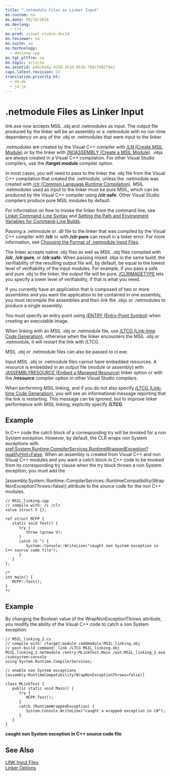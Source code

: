 ```yaml
---
title: ".netmodule Files as Linker Input"
ms.custom: na
ms.date: 09/19/2016
ms.devlang: 
  - C++
ms.prod: visual-studio-dev14
ms.reviewer: na
ms.suite: na
ms.technology: 
  - devlang-cpp
ms.tgt_pltfrm: na
ms.topic: article
ms.assetid: a4bcbe8a-4255-451d-853b-f88cfd82f4e1
caps.latest.revision: 22
translation.priority.ht: 
  - de-de
  - ja-jp
---
```

# .netmodule Files as Linker Input
link.exe now accepts MSIL .obj and .netmodules as input. The output file produced by the linker will be an assembly or a .netmodule with no run-time dependency on any of the .obj or .netmodules that were input to the linker.  
  
 .netmodules are created by the Visual C++ compiler with [/LN (Create MSIL Module)](../vs140/-LN--Create-MSIL-Module-.md) or by the linker with [/NOASSEMBLY (Create a MSIL Module)](../Topic/-NOASSEMBLY%20\(Create%20a%20MSIL%20Module\).md). .objs are always created in a Visual C++ compilation. For other Visual Studio compilers, use the **/target:module** compiler option.  
  
 In most cases, you will need to pass to the linker the .obj file from the Visual C++ compilation that created the .netmodule, unless the .netmodule was created with [/clr (Common Language Runtime Compilation)](../Topic/-clr%20\(Common%20Language%20Runtime%20Compilation\).md). MSIL .netmodules used as input to the linker must be pure MSIL, which can be produced by the Visual C++ compiler using **/clr:safe**. Other Visual Studio compilers produce pure MSIL modules by default.  
  
 For information on how to invoke the linker from the command line, see [Linker Command-Line Syntax](../vs140/Linker-Command-Line-Syntax.md) and [Setting the Path and Environment Variables for Command-Line Builds](../vs140/Setting-the-Path-and-Environment-Variables-for-Command-Line-Builds.md).  
  
 Passing a .netmodule or .dll file to the linker that was compiled by the Visual C++ compiler with **/clr** or with **/clr:pure** can result in a linker error. For more information, see [Choosing the Format of .netmodule Input Files](../vs140/Choosing-the-Format-of-.netmodule-Input-Files.md).  
  
 The linker accepts native .obj files as well as MSIL .obj files compiled with **/clr**, **/clr:pure**, or **/clr:safe**. When passing mixed .objs in the same build, the verifiability of the resulting output file will, by default, be equal to the lowest level of verifiability of the input modules. For example, if you pass a safe and pure .obj to the linker, the output file will be pure. [/CLRIMAGETYPE](../Topic/-CLRIMAGETYPE%20\(Specify%20Type%20of%20CLR%20Image\).md) lets you specify a lower level of verifiability, if that is what you need.  
  
 If you currently have an application that is composed of two or more assemblies and you want the application to be contained in one assembly, you must recompile the assemblies and then link the .objs or .netmodules to produce a single assembly.  
  
 You must specify an entry point using [/ENTRY (Entry-Point Symbol)](../vs140/-ENTRY--Entry-Point-Symbol-.md) when creating an executable image.  
  
 When linking with an MSIL .obj or .netmodule file, use [/LTCG (Link-time Code Generation)](../vs140/-LTCG--Link-time-Code-Generation-.md), otherwise when the linker encounters the MSIL .obj or .netmodule, it will restart the link with /LTCG.  
  
 MSIL .obj or .netmodule files can also be passed to cl.exe.  
  
 Input MSIL .obj or .netmodule files cannot have embedded resources. A resource is embedded in an output file (module or assembly) with [/ASSEMBLYRESOURCE (Embed a Managed Resource)](../Topic/-ASSEMBLYRESOURCE%20\(Embed%20a%20Managed%20Resource\).md) linker option or with the **/resource** compiler option in other Visual Studio compilers.  
  
 When performing MSIL linking, and if you do not also specify [/LTCG (Link-time Code Generation)](../vs140/-LTCG--Link-time-Code-Generation-.md), you will see an informational message reporting that the link is restarting. This message can be ignored, but to improve linker performance with MSIL linking, explicitly specify **/LTCG**.  
  
## Example  
 In C++ code the catch block of a corresponding try will be invoked for a non System exception. However, by default, the CLR wraps non System exceptions with <xref:System.Runtime.CompilerServices.RuntimeWrappedException?qualifyHint=False>. When an assembly is created from Visual C++ and non Visual C++ modules and you want a catch block in C++ code to be invoked from its corresponding try clause when the try block throws a non System exception, you must add the  
  
 [assembly:System::Runtime::CompilerServices::RuntimeCompatibility(WrapNonExceptionThrows=false)] attribute to the source code for the non C++ modules.  
  
```  
// MSIL_linking.cpp  
// compile with: /c /clr  
value struct V {};  
  
ref struct MCPP {  
   static void Test() {  
      try {  
         throw (gcnew V);  
      }  
      catch (V ^) {  
         System::Console::WriteLine("caught non System exception in C++ source code file");  
      }  
   }  
};  
  
/*  
int main() {  
   MCPP::Test();  
}  
*/  
```  
  
## Example  
 By changing the Boolean value of the WrapNonExceptionThrows attribute, you modify the ability of the Visual C++ code to catch a non System exception.  
  
```  
// MSIL_linking_2.cs  
// compile with: /target:module /addmodule:MSIL_linking.obj  
// post-build command: link /LTCG MSIL_linking.obj MSIL_linking_2.netmodule /entry:MLinkTest.Main /out:MSIL_linking_2.exe /subsystem:console  
using System.Runtime.CompilerServices;  
  
// enable non System exceptions  
[assembly:RuntimeCompatibility(WrapNonExceptionThrows=false)]  
  
class MLinkTest {  
   public static void Main() {  
      try {  
         MCPP.Test();  
      }  
      catch (RuntimeWrappedException) {  
         System.Console.WriteLine("caught a wrapped exception in C#");  
      }  
   }  
}  
```  
  
 **caught non System exception in C++ source code file**   
## See Also  
 [LINK Input Files](../vs140/LINK-Input-Files.md)   
 [Linker Options](../Topic/Linker%20Options.md)